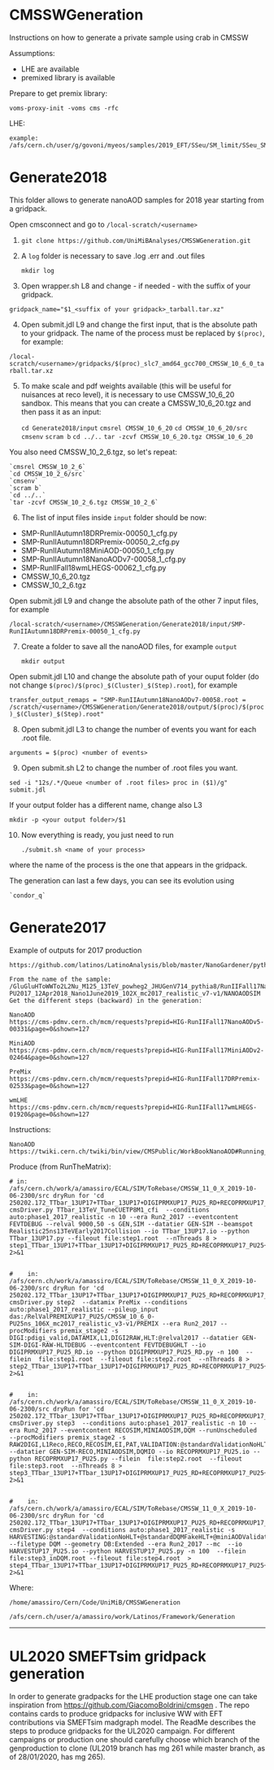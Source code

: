 # CMSSWGeneration

Instructions on how to generate a private sample using crab in CMSSW 

Assumptions:

- LHE are available
- premixed library is available


Prepare to get premix library:

    voms-proxy-init -voms cms -rfc

LHE:

    example: /afs/cern.ch/user/g/govoni/myeos/samples/2019_EFT/SSeu/SM_limit/SSeu_SMlimit_results/1441466/SSeu_SMlimit_3/unweighted_events.lhe

# Generate2018

This folder allows to generate nanoAOD samples for 2018 year starting from a gridpack.

Open cmsconnect and go to `/local-scratch/<username>`

1. `git clone https://github.com/UniMiBAnalyses/CMSSWGeneration.git`

2. A `log` folder is necessary to save .log .err and .out files

    `mkdir log`

3. Open wrapper.sh L8 and change - if needed - with the suffix of your gridpack.

`gridpack_name="$1_<suffix of your gridpack>_tarball.tar.xz"`

4. Open submit.jdl L9 and change the first input, that is the absolute path to your gridpack. The name of the process must be replaced by `$(proc)`, for example:

`/local-scratch/<username>/gridpacks/$(proc)_slc7_amd64_gcc700_CMSSW_10_6_0_tarball.tar.xz`

5. To make scale and pdf weights available (this will be useful for nuisances at reco level), it is necessary to use CMSSW_10_6_20 sandbox. This means that you can create a CMSSW_10_6_20.tgz and then pass it as an input: 

    `cd Generate2018/input`
    `cmsrel CMSSW_10_6_20`
    `cd CMSSW_10_6_20/src`
    `cmsenv`
    `scram b`
    `cd ../..`
    `tar -zcvf CMSSW_10_6_20.tgz CMSSW_10_6_20`
    
You also need CMSSW_10_2_6.tgz, so let's repeat:

    `cmsrel CMSSW_10_2_6`
    `cd CMSSW_10_2_6/src`
    `cmsenv`
    `scram b`
    `cd ../..`
    `tar -zcvf CMSSW_10_2_6.tgz CMSSW_10_2_6`

6. The list of input files inside `input` folder should be now:
- SMP-RunIIAutumn18DRPremix-00050_1_cfg.py
- SMP-RunIIAutumn18DRPremix-00050_2_cfg.py
- SMP-RunIIAutumn18MiniAOD-00050_1_cfg.py
- SMP-RunIIAutumn18NanoAODv7-00058_1_cfg.py
- SMP-RunIIFall18wmLHEGS-00062_1_cfg.py
- CMSSW_10_6_20.tgz
- CMSSW_10_2_6.tgz

Open submit.jdl L9 and change the absolute path of the other 7 input files, for example

`/local-scratch/<username>/CMSSWGeneration/Generate2018/input/SMP-RunIIAutumn18DRPremix-00050_1_cfg.py`

7. Create a folder to save all the nanoAOD files, for example `output`

    `mkdir output`

Open submit.jdl L10 and change the absolute path of your ouput folder (do not change `$(proc)/$(proc)_$(Cluster)_$(Step).root`), for example

`transfer_output_remaps = "SMP-RunIIAutumn18NanoAODv7-00058.root = /scratch/<username>/CMSSWGeneration/Generate2018/output/$(proc)/$(proc)_$(Cluster)_$(Step).root"`

8. Open submit.jdl L3 to change the number of events you want for each .root file.

`arguments = $(proc) <number of events>`

9. Open submit.sh L2 to change the number of .root files you want.

`sed -i "12s/.*/Queue <number of .root files> proc in ($1)/g" submit.jdl`

If your output folder has a different name, change also L3

`mkdir -p <your output folder>/$1`

10. Now everything is ready, you just need to run

    `./submit.sh <name of your process>`

where the name of the process is the one that appears in the gridpack.

The generation can last a few days, you can see its evolution using

    `condor_q`

# Generate2017

Example of outputs for 2017 production

    https://github.com/latinos/LatinoAnalysis/blob/master/NanoGardener/python/framework/samples/fall17_102X_nAODv5.py

    From the name of the sample:
    /GluGluHToWWTo2L2Nu_M125_13TeV_powheg2_JHUGenV714_pythia8/RunIIFall17NanoAODv5-PU2017_12Apr2018_Nano1June2019_102X_mc2017_realistic_v7-v1/NANOAODSIM
    Get the different steps (backward) in the generation:
    
    NanoAOD
    https://cms-pdmv.cern.ch/mcm/requests?prepid=HIG-RunIIFall17NanoAODv5-00331&page=0&shown=127
    
    MiniAOD 
    https://cms-pdmv.cern.ch/mcm/requests?prepid=HIG-RunIIFall17MiniAODv2-02464&page=0&shown=127
    
    PreMix 
    https://cms-pdmv.cern.ch/mcm/requests?prepid=HIG-RunIIFall17DRPremix-02533&page=0&shown=127
    
    wmLHE
    https://cms-pdmv.cern.ch/mcm/requests?prepid=HIG-RunIIFall17wmLHEGS-01920&page=0&shown=127
    
Instructions:

    NanoAOD
    https://twiki.cern.ch/twiki/bin/view/CMSPublic/WorkBookNanoAOD#Running_on_various_datasets_from
    
    


    

Produce (from RunTheMatrix):

    # in: /afs/cern.ch/work/a/amassiro/ECAL/SIM/ToRebase/CMSSW_11_0_X_2019-10-06-2300/src dryRun for 'cd 250202.172_TTbar_13UP17+TTbar_13UP17+DIGIPRMXUP17_PU25_RD+RECOPRMXUP17_PU25+HARVESTUP17_PU25
    cmsDriver.py TTbar_13TeV_TuneCUETP8M1_cfi  --conditions auto:phase1_2017_realistic -n 10 --era Run2_2017 --eventcontent FEVTDEBUG --relval 9000,50 -s GEN,SIM --datatier GEN-SIM --beamspot Realistic25ns13TeVEarly2017Collision --io TTbar_13UP17.io --python TTbar_13UP17.py --fileout file:step1.root  --nThreads 8 > step1_TTbar_13UP17+TTbar_13UP17+DIGIPRMXUP17_PU25_RD+RECOPRMXUP17_PU25+HARVESTUP17_PU25.log  2>&1
    
    
    #    in: /afs/cern.ch/work/a/amassiro/ECAL/SIM/ToRebase/CMSSW_11_0_X_2019-10-06-2300/src dryRun for 'cd 250202.172_TTbar_13UP17+TTbar_13UP17+DIGIPRMXUP17_PU25_RD+RECOPRMXUP17_PU25+HARVESTUP17_PU25
    cmsDriver.py step2  --datamix PreMix --conditions auto:phase1_2017_realistic --pileup_input das:/RelValPREMIXUP17_PU25/CMSSW_10_6_0-PU25ns_106X_mc2017_realistic_v3-v1/PREMIX --era Run2_2017 --procModifiers premix_stage2 -s DIGI:pdigi_valid,DATAMIX,L1,DIGI2RAW,HLT:@relval2017 --datatier GEN-SIM-DIGI-RAW-HLTDEBUG --eventcontent FEVTDEBUGHLT --io DIGIPRMXUP17_PU25_RD.io --python DIGIPRMXUP17_PU25_RD.py -n 100  --filein  file:step1.root  --fileout file:step2.root  --nThreads 8 > step2_TTbar_13UP17+TTbar_13UP17+DIGIPRMXUP17_PU25_RD+RECOPRMXUP17_PU25+HARVESTUP17_PU25.log  2>&1
    
    
    #    in: /afs/cern.ch/work/a/amassiro/ECAL/SIM/ToRebase/CMSSW_11_0_X_2019-10-06-2300/src dryRun for 'cd 250202.172_TTbar_13UP17+TTbar_13UP17+DIGIPRMXUP17_PU25_RD+RECOPRMXUP17_PU25+HARVESTUP17_PU25
    cmsDriver.py step3  --conditions auto:phase1_2017_realistic -n 10 --era Run2_2017 --eventcontent RECOSIM,MINIAODSIM,DQM --runUnscheduled  --procModifiers premix_stage2 -s RAW2DIGI,L1Reco,RECO,RECOSIM,EI,PAT,VALIDATION:@standardValidationNoHLT+@miniAODValidation,DQM:@standardDQMFakeHLT+@miniAODDQM --datatier GEN-SIM-RECO,MINIAODSIM,DQMIO --io RECOPRMXUP17_PU25.io --python RECOPRMXUP17_PU25.py --filein  file:step2.root  --fileout file:step3.root  --nThreads 8 > step3_TTbar_13UP17+TTbar_13UP17+DIGIPRMXUP17_PU25_RD+RECOPRMXUP17_PU25+HARVESTUP17_PU25.log  2>&1
    
    
    #    in: /afs/cern.ch/work/a/amassiro/ECAL/SIM/ToRebase/CMSSW_11_0_X_2019-10-06-2300/src dryRun for 'cd 250202.172_TTbar_13UP17+TTbar_13UP17+DIGIPRMXUP17_PU25_RD+RECOPRMXUP17_PU25+HARVESTUP17_PU25
    cmsDriver.py step4  --conditions auto:phase1_2017_realistic -s HARVESTING:@standardValidationNoHLT+@standardDQMFakeHLT+@miniAODValidation+@miniAODDQM --filetype DQM --geometry DB:Extended --era Run2_2017 --mc  --io HARVESTUP17_PU25.io --python HARVESTUP17_PU25.py -n 100  --filein file:step3_inDQM.root --fileout file:step4.root  > step4_TTbar_13UP17+TTbar_13UP17+DIGIPRMXUP17_PU25_RD+RECOPRMXUP17_PU25+HARVESTUP17_PU25.log  2>&1

    

Where:

    /home/amassiro/Cern/Code/UniMiB/CMSSWGeneration
    
    /afs/cern.ch/user/a/amassiro/work/Latinos/Framework/Generation
    
    
-------------

# UL2020 SMEFTsim gridpack generation

In order to generate gradpacks for the LHE production stage one can take inspiration from https://github.com/GiacomoBoldrini/cmsgen .
The repo contains cards to produce gridpacks for inclusive WW with EFT contributions via SMEFTsim madgraph model.
The ReadMe describes the steps to produce gridpacks for the UL2020 campaign. For different campaigns or production one should carefully choose which branch of the genproduction to clone (UL2019 branch has mg 261 while master branch, as of  28/01/2020, has mg 265).
    
    
